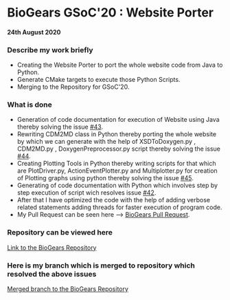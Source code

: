 # BioGears GSoC'20 : Website Porter
#### 24th August 2020

### Describe my work briefly
 
* Creating the Website Porter to port the whole website code from Java to Python.
* Generate CMake targets to execute those Python Scripts.
* Merging to the Repository for GSoC'20.

### What is done

* Generation of code documentation for execution of Website using Java thereby solving the issue [#43](https://github.com/BioGearsEngine/core/issues/43).
* Rewriting CDM2MD class in Python thereby porting the whole website by which we can generate with the help of XSDToDoxygen.py , CDM2MD.py , DoxygenPreprocessor.py script thereby solving the issue [#44](https://github.com/BioGearsEngine/core/issues/44).
* Creating Plotting Tools in Python thereby writing scripts for that which are PlotDriver.py, ActionEventPlotter.py and Multiplotter.py for creation of Plotting graphs using python thereby solving the issue [#45](https://github.com/BioGearsEngine/core/issues/45).
* Generating of code documentation with Python which involves step by step execution of script wich resolves issue [#42](https://github.com/BioGearsEngine/core/issues/42).
* After that I have optimized the code with the help of adding verbose related statements adding threads for faster execution of program code.
* My Pull Request can be seen here --> [BioGears Pull Request](https://github.com/BioGearsEngine/core/pull/46).

### Repository can be viewed here
[Link to the BioGears Repository](https://github.com/BioGearsEngine/core)

### Here is my branch which is merged to repository which resolved the above issues
[Merged branch to the BioGears Repository](https://github.com/BioGearsEngine/core/tree/f/shashankjain12-website)

